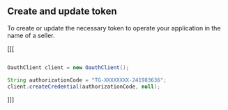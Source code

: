## Create and update token

To create or update the necessary token to operate your application in the name of a seller.

[[[
```java

OauthClient client = new OauthClient();

String authorizationCode = "TG-XXXXXXXX-241983636";
client.createCredential(authorizationCode, null);
```
]]]
